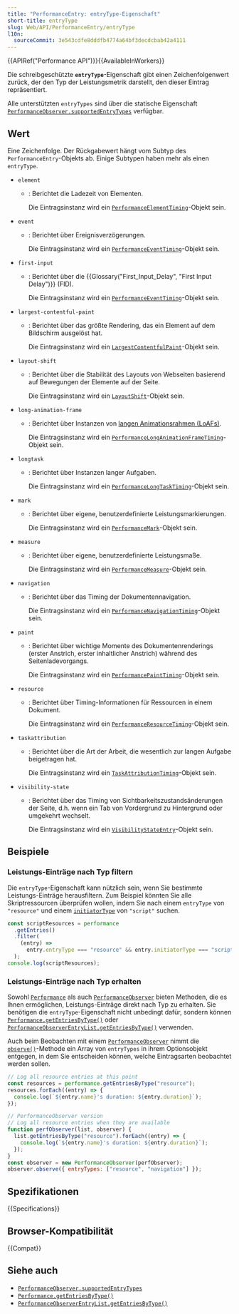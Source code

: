```yaml
---
title: "PerformanceEntry: entryType-Eigenschaft"
short-title: entryType
slug: Web/API/PerformanceEntry/entryType
l10n:
  sourceCommit: 3e543cdfe8dddfb4774a64bf3decdcbab42a4111
---
```


{{APIRef("Performance API")}}{{AvailableInWorkers}}

Die schreibgeschützte **`entryType`**-Eigenschaft gibt einen Zeichenfolgenwert zurück, der den Typ der Leistungsmetrik darstellt, den dieser Eintrag repräsentiert.

Alle unterstützten `entryTypes` sind über die statische Eigenschaft [`PerformanceObserver.supportedEntryTypes`](/de/docs/Web/API/PerformanceObserver/supportedEntryTypes_static) verfügbar.

## Wert

Eine Zeichenfolge. Der Rückgabewert hängt vom Subtyp des `PerformanceEntry`-Objekts ab. Einige Subtypen haben mehr als einen `entryType`.

- `element`

  - : Berichtet die Ladezeit von Elementen.

    Die Eintragsinstanz wird ein [`PerformanceElementTiming`](/de/docs/Web/API/PerformanceElementTiming)-Objekt sein.

- `event`

  - : Berichtet über Ereignisverzögerungen.

    Die Eintragsinstanz wird ein [`PerformanceEventTiming`](/de/docs/Web/API/PerformanceEventTiming)-Objekt sein.

- `first-input`

  - : Berichtet über die {{Glossary("First_Input_Delay", "First Input Delay")}} (FID).

    Die Eintragsinstanz wird ein [`PerformanceEventTiming`](/de/docs/Web/API/PerformanceEventTiming)-Objekt sein.

- `largest-contentful-paint`

  - : Berichtet über das größte Rendering, das ein Element auf dem Bildschirm ausgelöst hat.

    Die Eintragsinstanz wird ein [`LargestContentfulPaint`](/de/docs/Web/API/LargestContentfulPaint)-Objekt sein.

- `layout-shift`

  - : Berichtet über die Stabilität des Layouts von Webseiten basierend auf Bewegungen der Elemente auf der Seite.

    Die Eintragsinstanz wird ein [`LayoutShift`](/de/docs/Web/API/LayoutShift)-Objekt sein.

- `long-animation-frame`

  - : Berichtet über Instanzen von [langen Animationsrahmen (LoAFs)](/de/docs/Web/API/Performance_API/Long_animation_frame_timing#what_is_a_long_animation_frame).

    Die Eintragsinstanz wird ein [`PerformanceLongAnimationFrameTiming`](/de/docs/Web/API/PerformanceLongAnimationFrameTiming)-Objekt sein.

- `longtask`

  - : Berichtet über Instanzen langer Aufgaben.

    Die Eintragsinstanz wird ein [`PerformanceLongTaskTiming`](/de/docs/Web/API/PerformanceLongTaskTiming)-Objekt sein.

- `mark`

  - : Berichtet über eigene, benutzerdefinierte Leistungsmarkierungen.

    Die Eintragsinstanz wird ein [`PerformanceMark`](/de/docs/Web/API/PerformanceMark)-Objekt sein.

- `measure`

  - : Berichtet über eigene, benutzerdefinierte Leistungsmaße.

    Die Eintragsinstanz wird ein [`PerformanceMeasure`](/de/docs/Web/API/PerformanceMeasure)-Objekt sein.

- `navigation`

  - : Berichtet über das Timing der Dokumentennavigation.

    Die Eintragsinstanz wird ein [`PerformanceNavigationTiming`](/de/docs/Web/API/PerformanceNavigationTiming)-Objekt sein.

- `paint`

  - : Berichtet über wichtige Momente des Dokumentenrenderings (erster Anstrich, erster inhaltlicher Anstrich) während des Seitenladevorgangs.

    Die Eintragsinstanz wird ein [`PerformancePaintTiming`](/de/docs/Web/API/PerformancePaintTiming)-Objekt sein.

- `resource`

  - : Berichtet über Timing-Informationen für Ressourcen in einem Dokument.

    Die Eintragsinstanz wird ein [`PerformanceResourceTiming`](/de/docs/Web/API/PerformanceResourceTiming)-Objekt sein.

- `taskattribution`

  - : Berichtet über die Art der Arbeit, die wesentlich zur langen Aufgabe beigetragen hat.

    Die Eintragsinstanz wird ein [`TaskAttributionTiming`](/de/docs/Web/API/TaskAttributionTiming)-Objekt sein.

- `visibility-state`

  - : Berichtet über das Timing von Sichtbarkeitszustandsänderungen der Seite, d.h. wenn ein Tab von Vordergrund zu Hintergrund oder umgekehrt wechselt.

    Die Eintragsinstanz wird ein [`VisibilityStateEntry`](/de/docs/Web/API/VisibilityStateEntry)-Objekt sein.

## Beispiele

### Leistungs-Einträge nach Typ filtern

Die `entryType`-Eigenschaft kann nützlich sein, wenn Sie bestimmte Leistungs-Einträge herausfiltern. Zum Beispiel könnten Sie alle Skriptressourcen überprüfen wollen, indem Sie nach einem `entryType` von `"resource"` und einem [`initiatorType`](/de/docs/Web/API/PerformanceResourceTiming/initiatorType) von `"script"` suchen.

```js
const scriptResources = performance
  .getEntries()
  .filter(
    (entry) =>
      entry.entryType === "resource" && entry.initiatorType === "script",
  );
console.log(scriptResources);
```

### Leistungs-Einträge nach Typ erhalten

Sowohl [`Performance`](/de/docs/Web/API/Performance) als auch [`PerformanceObserver`](/de/docs/Web/API/PerformanceObserver) bieten Methoden, die es Ihnen ermöglichen, Leistungs-Einträge direkt nach Typ zu erhalten. Sie benötigen die `entryType`-Eigenschaft nicht unbedingt dafür, sondern können [`Performance.getEntriesByType()`](/de/docs/Web/API/Performance/getEntriesByType) oder [`PerformanceObserverEntryList.getEntriesByType()`](/de/docs/Web/API/PerformanceObserverEntryList/getEntriesByType) verwenden.

Auch beim Beobachten mit einem [`PerformanceObserver`](/de/docs/Web/API/PerformanceObserver) nimmt die [`observe()`](/de/docs/Web/API/PerformanceObserver/observe)-Methode ein Array von `entryTypes` in ihrem Optionsobjekt entgegen, in dem Sie entscheiden können, welche Eintragsarten beobachtet werden sollen.

```js
// Log all resource entries at this point
const resources = performance.getEntriesByType("resource");
resources.forEach((entry) => {
  console.log(`${entry.name}'s duration: ${entry.duration}`);
});

// PerformanceObserver version
// Log all resource entries when they are available
function perfObserver(list, observer) {
  list.getEntriesByType("resource").forEach((entry) => {
    console.log(`${entry.name}'s duration: ${entry.duration}`);
  });
}
const observer = new PerformanceObserver(perfObserver);
observer.observe({ entryTypes: ["resource", "navigation"] });
```

## Spezifikationen

{{Specifications}}

## Browser-Kompatibilität

{{Compat}}

## Siehe auch

- [`PerformanceObserver.supportedEntryTypes`](/de/docs/Web/API/PerformanceObserver/supportedEntryTypes_static)
- [`Performance.getEntriesByType()`](/de/docs/Web/API/Performance/getEntriesByType)
- [`PerformanceObserverEntryList.getEntriesByType()`](/de/docs/Web/API/PerformanceObserverEntryList/getEntriesByType)

